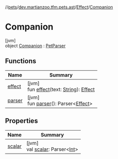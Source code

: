 //[pets](../../../../index.md)/[dev.martianzoo.tfm.pets.ast](../../index.md)/[Effect](../index.md)/[Companion](index.md)

# Companion

[jvm]\
object [Companion](index.md) : [PetParser](../../../dev.martianzoo.tfm.pets/-pet-parser/index.md)

## Functions

| Name | Summary |
|---|---|
| [effect](effect.md) | [jvm]<br>fun [effect](effect.md)(text: [String](https://kotlinlang.org/api/latest/jvm/stdlib/kotlin/-string/index.html)): [Effect](../index.md) |
| [parser](parser.md) | [jvm]<br>fun [parser](parser.md)(): Parser&lt;[Effect](../index.md)&gt; |

## Properties

| Name | Summary |
|---|---|
| [scalar](../../../dev.martianzoo.tfm.pets/-pet-parser/scalar.md) | [jvm]<br>val [scalar](../../../dev.martianzoo.tfm.pets/-pet-parser/scalar.md): Parser&lt;[Int](https://kotlinlang.org/api/latest/jvm/stdlib/kotlin/-int/index.html)&gt; |
